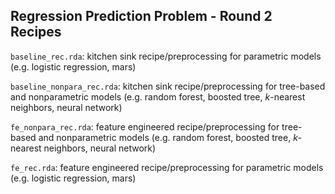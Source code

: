 ## Regression Prediction Problem - Round 2 Recipes

`baseline_rec.rda`: kitchen sink recipe/preprocessing for parametric models (e.g. logistic regression, mars)

`baseline_nonpara_rec.rda`: kitchen sink recipe/preprocessing for tree-based and nonparametric models (e.g. random forest, boosted tree, $k$-nearest neighbors, neural network)

`fe_nonpara_rec.rda`: feature engineered recipe/preprocessing for tree-based and nonparametric models (e.g. random forest, boosted tree, $k$-nearest neighbors, neural network)

`fe_rec.rda`: feature engineered recipe/preprocessing for parametric models (e.g. logistic regression, mars)
